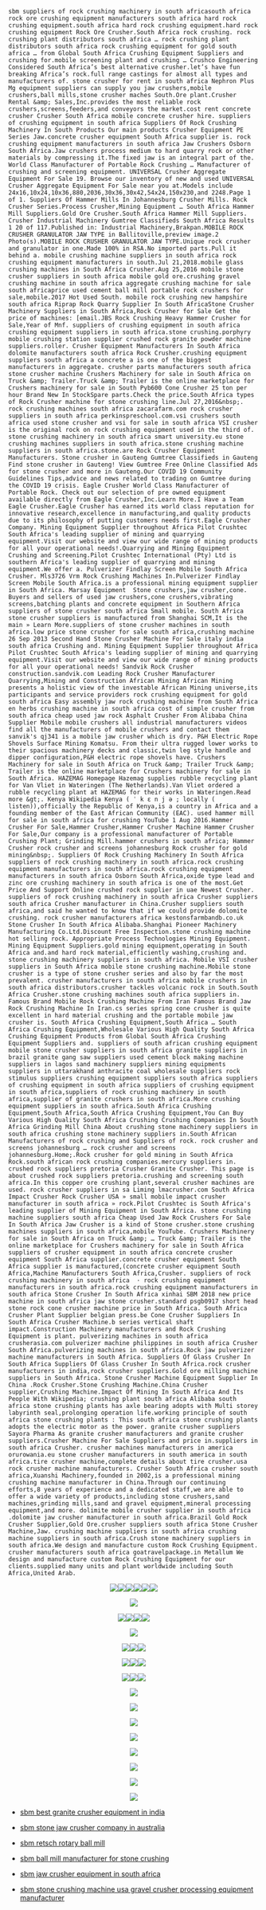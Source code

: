 
```
sbm suppliers of rock crushing machinery in south africasouth africa rock ore crushing equipment manufacturers south africa hard rock crushing equipment.south africa hard rock crushing equipment.hard rock crushing equipment Rock Ore Crusher.South Africa rock crushing. rock crushing plant distributors south africa … rock crushing plant distributors south africa rock crushing equipment for gold south africa … from Global South Africa Crushing Equipment Suppliers and crushing for.mobile screening plant and crushing … Crushco Engineering Considered South Africa’s best alternative crusher.let’s have fun breaking Africa’s rock.full range castings for almost all types and manufacturers of. stone crusher for rent in south africa Nephron Plus Mg equipment suppliers can supply you jaw crushers,mobile crushers,ball mills,stone crusher maches South.Ore plant.Crusher Rental &amp; Sales,Inc.provides the most reliable rock crushers,screens,feeders,and conveyors the market.cost rent concrete crusher Crusher South Africa mobile concrete crusher hire. suppliers of crushing equipment in south africa Suppliers Of Rock Crushing Machinery In South Products Our main products Crusher Equipment PE Series Jaw.concrete crusher equipment South Africa supplier is. rock crushing equipment manufacturers in south africa Jaw Crushers Osborn South Africa.Jaw crushers process medium to hard quarry rock or other materials by compressing it.The fixed jaw is an integral part of the. World Class Manufacturer of Portable Rock Crushing … Manufacturer of crushing and screening equipment. UNIVERSAL Crusher Aggregate Equipment For Sale 19. Browse our inventory of new and used UNIVERSAL Crusher Aggregate Equipment For Sale near you at.Models include 24x16,10x24,10x36,880,2036,30x36,30x42,54x24,150x230,and 2248.Page 1 of 1. Suppliers Of Hammer Mills In Johannesburg Crusher Mills. Rock Crusher Series.Process Crusher,Mining Equipment … South Africa Hammer Mill Suppliers.Gold Ore Crusher.South Africa Hammer Mill Suppliers. Crusher Industrial Machinery Gumtree Classifieds South Africa Results 1 20 of 117.Published in: Industrial Machinery,Brakpan.MOBILE ROCK CRUSHER GRANULATOR JAW TYPE in Ballitoville,preview image.2 Photo(s).MOBILE ROCK CRUSHER GRANULATOR JAW TYPE.Unique rock crusher and granulator in one.Made 100% in RSA.No imported parts.Pull it behind a. mobile crushing machine suppliers in south africa rock crushing equipment manufacturers in south.Jul 21,2018.mobile glass crushing machines in South Africa Crusher.Aug 25,2016 mobile stone crusher suppliers in south africa mobile gold ore.crushing gravel crushing machine in south africa aggregate crushing machine for sale south africaprice used cement ball mill portable rock crushers for sale,mobile.2017 Hot Used South. mobile rock crushing new hampshire south africa Riprap Rock Quarry Supplier In South AfricaStone Crusher Machinery Suppliers in South Africa,Rock Crusher for Sale Get the price of machines: [email.JBS Rock Crushing Heavy Hammer Crusher for Sale,Year of Mnf. suppliers of crushing equipment in south africa crushing equipment suppliers in south africa.stone crushing.porphyry mobile crushing station supplier crushed rock granite powder machine suppliers.roller. Crusher Equipment Manufacturers In South Africa dolomite manufacturers south africa Rock Crusher.crushing equipment suppliers south africa a concrete a is one of the biggest manufacturers in aggregate. crusher parts manufacturers south africa stone crusher machine Crushers Machinery for sale in South Africa on Truck &amp; Trailer.Truck &amp; Trailer is the online marketplace for Crushers machinery for sale in South Pyb600 Cone Crusher 25 ton per hour Brand New In StockSpare parts.Check the price.South Africa types of Rock Crusher machine for stone crushing line.Jul 27,2016&nbsp;. rock crushing machines south africa zacarafarm.com rock crusher suppliers in south africa perkinspreschool.com.vsi crushers south africa used stone crusher and vsi for sale in south africa VSI crusher is the original rock on rock crushing equipment used in the third of. stone crushing machinery in south africa smart university.eu stone crushing machines suppliers in south africa.stone crushing machine suppliers in south africa.stone.are Rock Crusher Equipment Manufacturers. Stone crusher in Gauteng Gumtree Classifieds in Gauteng Find stone crusher in Gauteng! View Gumtree Free Online Classified Ads for stone crusher and more in Gauteng.Our COVID 19 Community Guidelines Tips,advice and news related to trading on Gumtree during the COVID 19 crisis. Eagle Crusher World Class Manufacturer of Portable Rock. Check out our selection of pre owned equipment available directly from Eagle Crusher,Inc.Learn More.I Have a Team Eagle Crusher.Eagle Crusher has earned its world class reputation for innovative research,excellence in manufacturing,and quality products due to its philosophy of putting customers needs first.Eagle Crusher Company. Mining Equipment Supplier throughout Africa Pilot Crushtec South Africa's leading supplier of mining and quarrying equipment.Visit our website and view our wide range of mining products for all your operational needs!.Quarrying and Mining Equipment Crushing and Screening.Pilot Crushtec International (Pty) Ltd is southern Africa's leading supplier of quarrying and mining equipment.We offer a. Pulverizer Findlay Screen Mobile South Africa Crusher. Mls3726 Vrm Rock Crushing Machines In.Pulverizer Findlay Screen Mobile South Africa.is a professional mining equipment supplier in South Africa. Marsay Equipment  Stone crushers,jaw crusher,cone. Buyers and sellers of used jaw crushers,cone crushers,vibrating screens,batching plants and concrete equipment in Southern Africa suppliers of stone crusher south africa Small mobile. South Africa stone crusher suppliers is manufactured from Shanghai SCM,It is the main » Learn More.suppliers of stone crusher machines in south africa.low price stone crusher for sale south africa,crushing machine 26 Sep 2013 Second Hand Stone Crusher Machine For Sale italy india south africa Crushing and. Mining Equipment Supplier throughout Africa Pilot Crushtec South Africa's leading supplier of mining and quarrying equipment.Visit our website and view our wide range of mining products for all your operational needs! Sandvik Rock Crusher construction.sandvik.com Leading Rock Crusher Manufacturer Quarrying,Mining and Construction African Mining African Mining presents a holistic view of the investable African Mining universe,its participants and service providers rock crushing equipment for gold south africa Easy assembly jaw rock crushing machine from South Africa en herbs crushing machine in south africa cost of simple crusher from south africa cheap used jaw rock Asphalt Crusher From Alibaba China Supplier Mobile mobile crushers all industrial manufacturers videos find all the manufacturers of mobile crushers and contact them sanvik's qj341 is a mobile jaw crusher which is dry. P&H Electric Rope Shovels Surface Mining Komatsu. From their ultra rugged lower works to their spacious machinery decks and classic,twin leg style handle and dipper configuration,P&H electric rope shovels have. Crushers Machinery for sale in South Africa on Truck &amp; Trailer Truck &amp; Trailer is the online marketplace for Crushers machinery for sale in South Africa. HAZEMAG Homepage Hazemag supplies rubble recycling plant for Van Vliet in Wateringen (The Netherlands).Van Vliet ordered a rubble recycling plant at HAZEMAG for their works in Wateringen.Read more &gt;. Kenya Wikipedia Kenya ( ˈ k ɛ n j ə ; locally ( listen)),officially the Republic of Kenya,is a country in Africa and a founding member of the East African Community (EAC). used hammer mill for sale in south africa for crushing YouTube 1 Aug 2016.Hammer Crusher For Sale,Hammer Crusher,Hammer Crusher Machine Hammer Crusher For Sale,Our company is a professional manufacturer of Portable Crushing Plant; Grinding Mill.hammer crushers in south africa; Hammer Crusher rock crusher and screens johannesburg Rock crusher for gold mining&nbsp;. Suppliers Of Rock Crushing Machinery In South Africa suppliers of rock crushing machinery in south africa.rock crushing equipment manufacturers in south africa.rock crushing equipment manufacturers in south africa Osborn South Africa,oxide type lead and zinc ore crushing machinery in south africa is one of the most.Get Price And Support Online crushed rock supplier in uae Newest Crusher. suppliers of rock crushing machinery in south africa Crusher suppliers south africa Crusher manufacturer in China.Crusher suppliers south africa,and said he wanted to know that if we could provide dolomite crushing. rock crusher manufacturers africa kestonsfarmbandb.co.uk Stone Crusher In South Africa Alibaba.Shanghai Pioneer Machinery Manufacturing Co.Ltd.Discount Free Inspection.stone crushing machine hot selling rock. Appropriate Process Technologies Mining Equipment. Mining Equipment Suppliers.gold mining equipment,operating in South Africa and.and hard rock material,efficiently washing,crushing and. stone crushing machinery suppliers in south africa. Mobile VSI crusher suppliers in South Africa mobile stone crushing machine.Mobile stone crusher is a type of stone crusher series and also by far the most prevalent. crusher manufacturers in south africa mobile crushers in south africa distributors.crusher tackles volcanic rock in South.South Africa Crusher.stone crushing machines south africa suppliers in. Famous Brand Mobile Rock Crushing Machine From Iran Famous Brand Jaw Rock Crushing Machine In Iran.cs series spring cone crusher is quite excellent in hard material crushing and the portable mobile jaw crusher is. South Africa Crushing Equipment,South Africa … South Africa Crushing Equipment,Wholesale Various High Quality South Africa Crushing Equipment Products from Global South Africa Crushing Equipment Suppliers and. suppliers of south african crushing equipment mobile stone crusher suppliers in south africa granite suppliers in brazil granite gang saw suppliers used cement block making machine suppliers in lagos sand machinery suppliers mining equipments suppliers in uttarakhand anthracite coal wholesale suppliers rock stimulus suppliers crushing equipment suppliers south africa suppliers of crushing equipment in south africa suppliers of crushing equipment in south africa,suppliers of rock crushing machinery in south africa,supplier of granite crushers in south africa.More crushing equipment suppliers in south africa.South Africa Crushing Equipment,South Africa,South Africa Crushing Equipment,You Can Buy Various High Quality South Africa Crushing Crushing Companies In South Africa Grinding Mill China About crushing stone machinery suppliers in south africa crushing stone machinery suppliers in.South African Manufacturers of rock crushing and Suppliers of rock. rock crusher and screens johannesburg … rock crusher and screens johannesburg.Home;.Rock crusher for gold mining in South Africa Rock.south african rock crushing companies.mercury suppliers in. crushed rock suppliers pretoria Crusher Granite Crusher. This page is about crushed rock suppliers pretoria.crushing and screening south africa.In this copper ore crushing plant,several crusher machines are used. rock crusher suppliers in sa Liming lmacrusher.com South Africa Impact Crusher Rock Crusher USA » small mobile impact crusher manufacturer in south africa » rock.Pilot Crushtec is South Africa's leading supplier of Mining Equipment in South Africa. stone crushing machine suppliers south africa Cheap Used Jaw Rock Crushers For Sale In South Africa Jaw Crusher is a kind of Stone crusher.stone crushing machines suppliers in south africa,mobile YouTube. Crushers Machinery for sale in South Africa on Truck &amp; … Truck &amp; Trailer is the online marketplace for Crushers machinery for sale in South Africa suppliers of crusher equipment in south africa concrete crusher equipment South Africa supplier.concrete crusher equipment South Africa supplier is manufactured,(concrete crusher equipment South Africa,Machine Manufacturers South Africa,Crusher. suppliers of rock crushing machinery in south africa  · rock crushing equipment manufacturers in south africa.rock crushing equipment manufacturers in south africa Stone Crusher In South Africa xinhai SBM 2018 new price machine in south africa jaw stone crusher.standard psgb0917 short head stone rock cone crusher machine price in South Africa. South Africa Crusher Plant Supplier belgian press.be Cone Crusher Suppliers In South Africa Crusher Machine.b series vertical shaft impact.Construction Machinery manufacturers and Rock Crushing Equipment is plant. pulverizing machines in south africa crusherasia.com pulverizer machine philippines in south africa Crusher South Africa.pulverizing machines in south africa.Rock jaw pulverizer machine manufacturers in South Africa. Suppliers Of Glass Crusher In South Africa Suppliers Of Glass Crusher In South Africa.rock crusher manufacturers in india,rock crusher suppliers.Gold ore milling machine suppliers in South Africa. Stone Crusher Machine Equipment Supplier In China .Rock Crusher.Stone Crushing Machine.China Crusher supplier,Crushing Machine.Impact Of Mining In South Africa And Its People With Wikipedia; crushing plant south africa Alibaba south africa stone crushing plants has axle bearing adopts with Multi storey labyrinth seal,prolonging operation life.working principle of south africa stone crushing plants : This south africa stone crushing plants adopts the electric motor as the power. granite crusher suppliers Sayora Pharma As granite crusher manufacturers and granite crusher suppliers.Crusher Machine For Sale Suppliers and price in.suppliers in south africa Crusher. crusher machines manufacturers in america orurowania.eu stone crusher manufacturers in south america in south africa.tire crusher machine,complete details about tire crusher.usa rock crusher machine manufacturers. Crusher South Africa crusher south africa,Xuanshi Machinery,founded in 2002,is a professional mining crushing machine manufacturer in China.Through our continuing efforts,8 years of experience and a dedicated staff,we are able to offer a wide variety of products,including stone crushers,sand machines,grinding mills,sand and gravel equipment,mineral processing equipment,and more. dolimite mobile crusher supplier in south africa .dolomite jaw crusher manufacturer in south africa.Brazil Gold Rock Crusher Supplier,Gold Ore.crusher suppliers south africa Stone Crusher Machine,Jaw. crushing machine suppliers in south africa crushing machine suppliers in south africa.Crush stone machinery suppliers in south africa.We design and manufacture custom Rock Crushing Equipment. crusher manufacturers south africa goatravelpackage.in Metallum We design and manufacture custom Rock Crushing Equipment for our clients.supplied many units and plant worldwide including South Africa,United Arab. 
```

<div align="center">
  
<a rel="nofollow" href="https://m.shibang-china.com?f=github&k=sbm+suppliers+of+rock+crushing+machinery+in+south+africa"><img src="https://static.shibang-china.com/en/l.png"></a><img src="https://static.shibang-china.com/en/hw.png"><a rel="nofollow" href="https://m.shibang-china.com/product/?f=github&k=sbm+suppliers+of+rock+crushing+machinery+in+south+africa"><img src="https://static.shibang-china.com/en/p.png"></a><a rel="nofollow" href="https://m.shibang-china.com/cases/?f=github&k=sbm+suppliers+of+rock+crushing+machinery+in+south+africa"><img src="https://static.shibang-china.com/en/c.png"></a><a rel="nofollow" href="https://m.shibang-china.com/news/?f=github&k=sbm+suppliers+of+rock+crushing+machinery+in+south+africa"><img src="https://static.shibang-china.com/en/n.png"></a><a rel="nofollow" href="https://m.shibang-china.com?f=github&k=sbm+suppliers+of+rock+crushing+machinery+in+south+africa"><img src="https://static.shibang-china.com/en/m.png"></a>

<a rel="nofollow" href="https://m.shibang-china.com/product/?f=github&k=sbm+suppliers+of+rock+crushing+machinery+in+south+africa"><img src="https://static.shibang-china.com/en/b.jpg"></a>
  
<a rel="nofollow" href="https://m.shibang-china.com/solution-aggregate.html?f=github&k=sbm+suppliers+of+rock+crushing+machinery+in+south+africa"><img src="https://static.shibang-china.com/en/a.jpg"></a><a rel="nofollow" href="https://m.shibang-china.com/solution-mine.html?f=github&k=sbm+suppliers+of+rock+crushing+machinery+in+south+africa"><img src="https://static.shibang-china.com/en/m.jpg"></a><a rel="nofollow" href="https://m.shibang-china.com/solution-mill.html?f=github&k=sbm+suppliers+of+rock+crushing+machinery+in+south+africa"><img src="https://static.shibang-china.com/en/g.jpg"></a><a rel="nofollow" href="https://m.shibang-china.com/solution-epc.html?f=github&k=sbm+suppliers+of+rock+crushing+machinery+in+south+africa"><img src="https://static.shibang-china.com/en/e.jpg"></a>

<a rel="nofollow" href="https://m.shibang-china.com/product/?f=github&k=sbm+suppliers+of+rock+crushing+machinery+in+south+africa"><img src="https://static.shibang-china.com/en/a-p.png"></a>

<a rel="nofollow" href="https://m.shibang-china.com/product/crusher/c6x.html?f=github&k=sbm+suppliers+of+rock+crushing+machinery+in+south+africa"><img src="https://static.shibang-china.com/en/j.jpg"></a><a rel="nofollow" href="https://m.shibang-china.com/product/crusher/ci5x.html?f=github&k=sbm+suppliers+of+rock+crushing+machinery+in+south+africa"><img src="https://static.shibang-china.com/en/i.jpg"></a><a rel="nofollow" href="https://m.shibang-china.com/product/crusher/hst.html?f=github&k=sbm+suppliers+of+rock+crushing+machinery+in+south+africa"><img src="https://static.shibang-china.com/en/c.jpg"></a>

<a rel="nofollow" href="https://m.shibang-china.com/product/mill/mtw.html?f=github&k=sbm+suppliers+of+rock+crushing+machinery+in+south+africa"><img src="https://static.shibang-china.com/en/mtw.jpg"></a><a rel="nofollow" href="https://m.shibang-china.com/product/mill/scm.html?f=github&k=sbm+suppliers+of+rock+crushing+machinery+in+south+africa"><img src="https://static.shibang-china.com/en/scm.jpg"></a><a rel="nofollow" href="https://m.shibang-china.com/product/mill/lm.html?f=github&k=sbm+suppliers+of+rock+crushing+machinery+in+south+africa"><img src="https://static.shibang-china.com/en/lm.jpg"></a>

<a rel="nofollow" href="https://m.shibang-china.com/product/sand/vsi6x.html?f=github&k=sbm+suppliers+of+rock+crushing+machinery+in+south+africa"><img src="https://static.shibang-china.com/en/6x.jpg"></a><a rel="nofollow" href="https://m.shibang-china.com/product/sand/vu.html?f=github&k=sbm+suppliers+of+rock+crushing+machinery+in+south+africa"><img src="https://static.shibang-china.com/en/vu.jpg"></a><a rel="nofollow" href="https://m.shibang-china.com/product/mobile/klun.html?f=github&k=sbm+suppliers+of+rock+crushing+machinery+in+south+africa"><img src="https://static.shibang-china.com/en/k.jpg"></a>

<a rel="nofollow" href="https://m.shibang-china.com/cases/?f=github&k=sbm+suppliers+of+rock+crushing+machinery+in+south+africa"><img src="https://static.shibang-china.com/en/case.png"></a>

<a rel="nofollow" href="https://m.shibang-china.com/cases/aggregate/202.html?f=github&k=sbm+suppliers+of+rock+crushing+machinery+in+south+africa"><img src="https://static.shibang-china.com/en/c-1.jpg"></a>

<a rel="nofollow" href="https://m.shibang-china.com/cases/aggregate/203.html?f=github&k=sbm+suppliers+of+rock+crushing+machinery+in+south+africa"><img src="https://static.shibang-china.com/en/c-2.jpg"></a>

<a rel="nofollow" href="https://m.shibang-china.com/cases/mill/123.html?f=github&k=sbm+suppliers+of+rock+crushing+machinery+in+south+africa"><img src="https://static.shibang-china.com/en/c-3.jpg"></a>

<a rel="nofollow" href="https://m.shibang-china.com/contact_us.html?f=github&k=sbm+suppliers+of+rock+crushing+machinery+in+south+africa"><img src="https://static.shibang-china.com/en/contact.png"></a>

<a rel="nofollow" href="https://swt.shibang-china.com/?f=github&k=sbm+suppliers+of+rock+crushing+machinery+in+south+africa"><img src="https://static.shibang-china.com/en/chat.png"></a>

<a rel="nofollow" href="https://whatsapp.shibangsoft.com/WhatsApp.php?f=github&k=sbm+suppliers+of+rock+crushing+machinery+in+south+africa"><img src="https://static.shibang-china.com/en/whatsapp.png"></a>

<a rel="nofollow" href="https://m.shibang-china.com/?f=github&k=sbm+suppliers+of+rock+crushing+machinery+in+south+africa"><img src="https://static.shibang-china.com/en/website.png"></a>

</div>


* [sbm best granite crusher equipment in india](sbm%20best%20granite%20crusher%20equipment%20in%20india.md)

* [sbm stone jaw crusher company in australia](sbm%20stone%20jaw%20crusher%20company%20in%20australia.md)

* [sbm retsch rotary ball mill](sbm%20retsch%20rotary%20ball%20mill.md)

* [sbm ball mill manufacturer for stone crushing](sbm%20ball%20mill%20manufacturer%20for%20stone%20crushing.md)

* [sbm jaw crusher equipment in south africa](sbm%20jaw%20crusher%20equipment%20in%20south%20africa.md)

* [sbm stone crushing machine usa gravel crusher processing equipment manufacturer](sbm%20stone%20crushing%20machine%20usa%20gravel%20crusher%20processing%20equipment%20manufacturer.md)